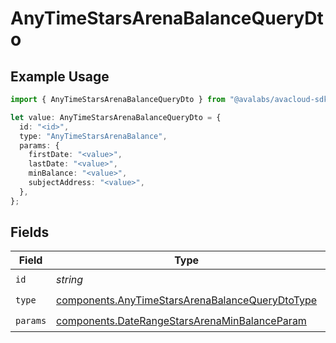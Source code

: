 # AnyTimeStarsArenaBalanceQueryDto

## Example Usage

```typescript
import { AnyTimeStarsArenaBalanceQueryDto } from "@avalabs/avacloud-sdk/models/components";

let value: AnyTimeStarsArenaBalanceQueryDto = {
  id: "<id>",
  type: "AnyTimeStarsArenaBalance",
  params: {
    firstDate: "<value>",
    lastDate: "<value>",
    minBalance: "<value>",
    subjectAddress: "<value>",
  },
};
```

## Fields

| Field                                                                                                              | Type                                                                                                               | Required                                                                                                           | Description                                                                                                        |
| ------------------------------------------------------------------------------------------------------------------ | ------------------------------------------------------------------------------------------------------------------ | ------------------------------------------------------------------------------------------------------------------ | ------------------------------------------------------------------------------------------------------------------ |
| `id`                                                                                                               | *string*                                                                                                           | :heavy_check_mark:                                                                                                 | N/A                                                                                                                |
| `type`                                                                                                             | [components.AnyTimeStarsArenaBalanceQueryDtoType](../../models/components/anytimestarsarenabalancequerydtotype.md) | :heavy_check_mark:                                                                                                 | N/A                                                                                                                |
| `params`                                                                                                           | [components.DateRangeStarsArenaMinBalanceParam](../../models/components/daterangestarsarenaminbalanceparam.md)     | :heavy_check_mark:                                                                                                 | N/A                                                                                                                |